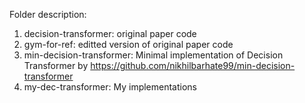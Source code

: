 Folder description:
1. decision-transformer: original paper code
2. gym-for-ref: editted version of original paper code
3. min-decision-transformer: Minimal implementation of Decision Transformer by https://github.com/nikhilbarhate99/min-decision-transformer
4. my-dec-transformer: My implementations
